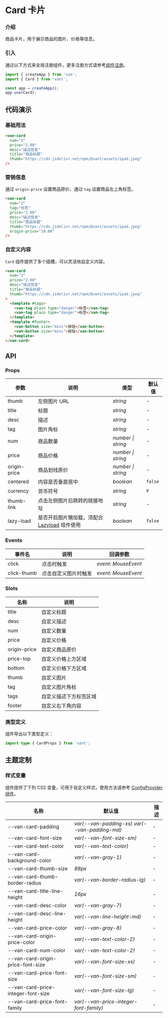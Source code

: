 # Card 卡片

### 介绍

商品卡片，用于展示商品的图片、价格等信息。

### 引入

通过以下方式来全局注册组件，更多注册方式请参考[组件注册](#/zh-CN/advanced-usage#zu-jian-zhu-ce)。

```js
import { createApp } from 'vue';
import { Card } from 'vant';

const app = createApp();
app.use(Card);
```

## 代码演示

### 基础用法

```html
<van-card
  num="2"
  price="2.00"
  desc="描述信息"
  title="商品标题"
  thumb="https://cdn.jsdelivr.net/npm/@vant/assets/ipad.jpeg"
/>
```

### 营销信息

通过 `origin-price` 设置商品原价，通过 `tag` 设置商品左上角标签。

```html
<van-card
  num="2"
  tag="标签"
  price="2.00"
  desc="描述信息"
  title="商品标题"
  thumb="https://cdn.jsdelivr.net/npm/@vant/assets/ipad.jpeg"
  origin-price="10.00"
/>
```

### 自定义内容

`Card` 组件提供了多个插槽，可以灵活地自定义内容。

```html
<van-card
  num="2"
  price="2.00"
  desc="描述信息"
  title="商品标题"
  thumb="https://cdn.jsdelivr.net/npm/@vant/assets/ipad.jpeg"
>
  <template #tags>
    <van-tag plain type="danger">标签</van-tag>
    <van-tag plain type="danger">标签</van-tag>
  </template>
  <template #footer>
    <van-button size="mini">按钮</van-button>
    <van-button size="mini">按钮</van-button>
  </template>
</van-card>
```

## API

### Props

| 参数 | 说明 | 类型 | 默认值 |
| --- | --- | --- | --- |
| thumb | 左侧图片 URL | _string_ | - |
| title | 标题 | _string_ | - |
| desc | 描述 | _string_ | - |
| tag | 图片角标 | _string_ | - |
| num | 商品数量 | _number \| string_ | - |
| price | 商品价格 | _number \| string_ | - |
| origin-price | 商品划线原价 | _number \| string_ | - |
| centered | 内容是否垂直居中 | _boolean_ | `false` |
| currency | 货币符号 | _string_ | `¥` |
| thumb-link | 点击左侧图片后跳转的链接地址 | _string_ | - |
| lazy-load | 是否开启图片懒加载，须配合 [Lazyload](#/zh-CN/lazyload) 组件使用 | _boolean_ | `false` |

### Events

| 事件名      | 说明                 | 回调参数            |
| ----------- | -------------------- | ------------------- |
| click       | 点击时触发           | _event: MouseEvent_ |
| click-thumb | 点击自定义图片时触发 | _event: MouseEvent_ |

### Slots

| 名称         | 说明                   |
| ------------ | ---------------------- |
| title        | 自定义标题             |
| desc         | 自定义描述             |
| num          | 自定义数量             |
| price        | 自定义价格             |
| origin-price | 自定义商品原价         |
| price-top    | 自定义价格上方区域     |
| bottom       | 自定义价格下方区域     |
| thumb        | 自定义图片             |
| tag          | 自定义图片角标         |
| tags         | 自定义描述下方标签区域 |
| footer       | 自定义右下角内容       |

### 类型定义

组件导出以下类型定义：

```ts
import type { CardProps } from 'vant';
```

## 主题定制

### 样式变量

组件提供了下列 CSS 变量，可用于自定义样式，使用方法请参考 [ConfigProvider 组件](#/zh-CN/config-provider)。

| 名称 | 默认值 | 描述 |
| --- | --- | --- |
| --van-card-padding | _var(--van-padding-xs) var(--van-padding-md)_ | - |
| --van-card-font-size | _var(--van-font-size-sm)_ | - |
| --van-card-text-color | _var(--van-text-color)_ | - |
| --van-card-background-color | _var(--van-gray-1)_ | - |
| --van-card-thumb-size | _88px_ | - |
| --van-card-thumb-border-radius | _var(--van-border-radius-lg)_ | - |
| --van-card-title-line-height | _16px_ | - |
| --van-card-desc-color | _var(--van-gray-7)_ | - |
| --van-card-desc-line-height | _var(--van-line-height-md)_ | - |
| --van-card-price-color | _var(--van-gray-8)_ | - |
| --van-card-origin-price-color | _var(--van-text-color-2)_ | - |
| --van-card-num-color | _var(--van-text-color-2)_ | - |
| --van-card-origin-price-font-size | _var(--van-font-size-xs)_ | - |
| --van-card-price-font-size | _var(--van-font-size-sm)_ | - |
| --van-card-price-integer-font-size | _var(--van-font-size-lg)_ | - |
| --van-card-price-font-family | _var(--van-price-integer-font-family)_ | - |
